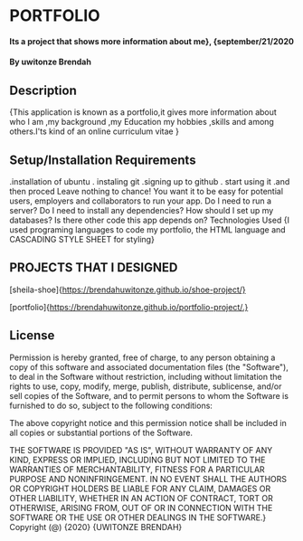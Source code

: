 # PORTFOLIO
#### Its a project that shows more information about me}, {september/21/2020
#### By **uwitonze Brendah**
## Description
{This application is known as a portfolio,it gives more information about who I am ,my background ,my Education my hobbies ,skills and among others.I'ts kind of an online curriculum vitae }
## Setup/Installation Requirements
.installation of ubuntu
. instaling git
.signing up to github
. start using it
.and then proced
Leave nothing to chance! You want it to be easy for potential users, employers and collaborators to run your app. Do I need to run a server? Do I need to install any dependencies? How should I set up my databases? Is there other code this app depends on?
 Technologies Used
{I used programing languages to code my portfolio, the HTML language and CASCADING STYLE SHEET for styling}
 ## PROJECTS THAT I DESIGNED
[sheila-shoe]{https://brendahuwitonze.github.io/shoe-project/}

[portfolio]{https://brendahuwitonze.github.io/portfolio-project/.}

## License

Permission is hereby granted, free of charge, to any person obtaining a copy
of this software and associated documentation files (the "Software"), to deal
in the Software without restriction, including without limitation the rights
to use, copy, modify, merge, publish, distribute, sublicense, and/or sell
copies of the Software, and to permit persons to whom the Software is
furnished to do so, subject to the following conditions:

The above copyright notice and this permission notice shall be included in all
copies or substantial portions of the Software.

THE SOFTWARE IS PROVIDED "AS IS", WITHOUT WARRANTY OF ANY KIND, EXPRESS OR
IMPLIED, INCLUDING BUT NOT LIMITED TO THE WARRANTIES OF MERCHANTABILITY,
FITNESS FOR A PARTICULAR PURPOSE AND NONINFRINGEMENT. IN NO EVENT SHALL THE
AUTHORS OR COPYRIGHT HOLDERS BE LIABLE FOR ANY CLAIM, DAMAGES OR OTHER
LIABILITY, WHETHER IN AN ACTION OF CONTRACT, TORT OR OTHERWISE, ARISING FROM,
OUT OF OR IN CONNECTION WITH THE SOFTWARE OR THE USE OR OTHER DEALINGS IN THE
SOFTWARE.}
Copyright (@) {2020} {UWITONZE BRENDAH}